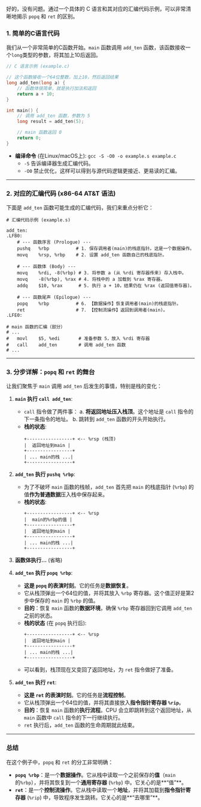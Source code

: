 好的，没有问题。通过一个具体的 C 语言和其对应的汇编代码示例，可以非常清晰地揭示 `popq` 和 `ret` 的区别。

### 1\. 简单的C语言代码

我们从一个非常简单的C函数开始。`main` 函数调用 `add_ten` 函数，该函数接收一个`long`类型的参数，将其加上10后返回。

```c
// C 语言示例 (example.c)

// 这个函数接收一个64位整数，加上10，然后返回结果
long add_ten(long a) {
    // 函数体很简单，就是执行加法和返回
    return a + 10;
}

int main() {
    // 调用 add_ten 函数，参数为 5
    long result = add_ten(5);

    // main 函数返回 0
    return 0;
}
```

  * **编译命令** (在Linux/macOS上): `gcc -S -O0 -o example.s example.c`
      * `-S` 告诉编译器生成汇编代码。
      * `-O0` 禁止优化，这样可以得到与源代码逻辑更接近、更易读的汇编。

-----

### 2\. 对应的汇编代码 (x86-64 AT\&T 语法)

下面是 `add_ten` 函数可能生成的汇编代码，我们来重点分析它：

```assembly
# 汇编代码示例 (example.s)

add_ten:
.LFB0:
    # --- 函数序言 (Prologue) ---
    pushq   %rbp          # 1. 保存调用者(main)的栈底指针。这是一个数据操作。
    movq    %rsp, %rbp    # 2. 设置 add_ten 函数自己的栈底指针。

    # --- 函数体 (Body) ---
    movq    %rdi, -8(%rbp) # 3. 将参数 a (从 %rdi 寄存器传来) 存入栈中。
    movq    -8(%rbp), %rax # 4. 将栈中的 a 加载到 %rax 寄存器。
    addq    $10, %rax      # 5. 执行 a + 10，结果仍在 %rax (返回值寄存器)。

    # --- 函数尾声 (Epilogue) ---
    popq    %rbp          # 6. 【数据操作】恢复调用者(main)的栈底指针。
    ret                   # 7. 【控制流操作】返回到调用者(main)。
.LFE0:

# main 函数的汇编（部分）
# ...
#   movl    $5, %edi       # 准备参数 5，放入 %rdi 寄存器
#   call    add_ten        # 调用 add_ten 函数
# ...
```

-----

### 3\. 分步详解：`popq` 和 `ret` 的舞台

让我们聚焦于 `main` 调用 `add_ten` 后发生的事情，特别是栈的变化：

1.  **`main` 执行 `call add_ten`**:

      * `call` 指令做了两件事：
        a.  **将返回地址压入栈顶**。这个地址是 `call` 指令的下一条指令的地址。
        b.  跳转到 `add_ten` 函数的开头开始执行。
      * **栈的状态**:
        ```
        +-----------------+ <-- %rsp (栈顶)
        |  返回地址到main |
        +-----------------+
        | ... main的栈 ...|
        +-----------------+
        ```

2.  **`add_ten` 执行 `pushq %rbp`**:

      * 为了不破坏 `main` 函数的栈帧，`add_ten` 首先把 `main` 的栈底指针 (`%rbp`) 的值**作为普通数据**压入栈中保存起来。
      * **栈的状态**:
        ```
        +-----------------+ <-- %rsp
        |  main的%rbp的值 |
        +-----------------+
        |  返回地址到main |
        +-----------------+
        | ... main的栈 ...|
        +-----------------+
        ```

3.  **函数体执行...** (省略)

4.  **`add_ten` 执行 `popq %rbp`**:

      * **这是 `popq` 的表演时刻**。它的任务是**数据恢复**。
      * 它从栈顶弹出一个64位的值，并将其放入 `%rbp` 寄存器。这个值正好是第2步中保存的 `main` 的 `%rbp` 的值。
      * **目的**：恢复 `main` 函数的**数据环境**，确保 `%rbp` 寄存器回到它调用 `add_ten` 之前的状态。
      * **栈的状态** (在 `popq` 执行后):
        ```
        +-----------------+ <-- %rsp
        |  返回地址到main |
        +-----------------+
        | ... main的栈 ...|
        +-----------------+
        ```
      * 可以看到，栈顶现在又变回了返回地址，为 `ret` 指令做好了准备。

5.  **`add_ten` 执行 `ret`**:

      * **这是 `ret` 的表演时刻**。它的任务是**流程控制**。
      * 它从栈顶弹出一个64位的值，并将其直接放入**指令指针寄存器 `%rip`**。
      * **目的**：恢复 `main` 函数的**执行流程**。CPU 会立即跳转到这个返回地址，从 `main` 函数中 `call` 指令的下一行继续执行。
      * `ret` 执行后，`add_ten` 函数的生命周期就此结束。

-----

### 总结

在这个例子中，`popq` 和 `ret` 的分工非常明确：

  * **`popq %rbp`**：是一个**数据操作**。它从栈中读取一个之前保存的**值**（`main`的`%rbp`），并将其恢复到一个**通用寄存器** (`%rbp`) 中。它关心的是\*\*“值”\*\*。
  * **`ret`**：是一个**控制流操作**。它从栈中读取一个**地址**，并将其加载到**指令指针寄存器** (`%rip`) 中，导致程序发生跳转。它关心的是\*\*“去哪里”\*\*。